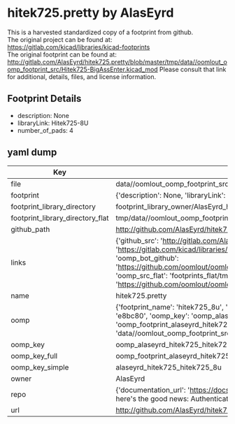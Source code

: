 # hitek725.pretty by AlasEyrd  
This is a harvested standardized copy of a footprint from github.  
The original project can be found at:  
https://gitlab.com/kicad/libraries/kicad-footprints  
The original footprint can be found at:
http://gitlab.com/AlasEyrd/hitek725.pretty/blob/master/tmp/data//oomlout_oomp_footprint_src/Hitek725-BigAssEnter.kicad_mod
Please consult that link for additional, details, files, and license information.  
## Footprint Details
* description: None  
* libraryLink: Hitek725-8U  
* number_of_pads: 4  
## yaml dump  
| Key | Value |  
| --- | --- |  
| file | data//oomlout_oomp_footprint_src/hitek725.pretty/Hitek725-8U.kicad_mod |  
| footprint | {'description': None, 'libraryLink': 'Hitek725-8U', 'number_of_pads': 4} |  
| footprint_library_directory | footprint_library_owner/AlasEyrd_hitek725.pretty |  
| footprint_library_directory_flat | tmp/data//oomlout_oomp_footprint_src/footprints_flat/alaseyrd_hitek725_hitek725_8u/working |  
| github_path | http://github.com/AlasEyrd/hitek725.pretty/blob/master/tmp/data//oomlout_oomp_footprint_src/Hitek725-8U.kicad_mod |  
| links | {'github_src': 'http://gitlab.com/AlasEyrd/hitek725.pretty/blob/master/tmp/data//oomlout_oomp_footprint_src/Hitek725-BigAssEnter.kicad_mod', 'github_src_repo': 'https://gitlab.com/kicad/libraries/kicad-footprints', 'oomp_bot': 'tmp/data//oomlout_oomp_footprint_src/footprints/alaseyrd_hitek725_hitek725_8u/working', 'oomp_bot_github': 'https://github.com/oomlout/oomlout_oomp_footprint_bot/tree/main/tmp/data//oomlout_oomp_footprint_src/footprints/alaseyrd_hitek725_hitek725_8u/working', 'oomp_src_flat': 'footprints_flat/tmp/data//oomlout_oomp_footprint_src/footprints_flat/alaseyrd_hitek725_hitek725_8u/working', 'oomp_src_flat_github': 'https://github.com/oomlout/oomlout_oomp_footprint_src/tree/main/tmp/data//oomlout_oomp_footprint_src/footprints_flat/alaseyrd_hitek725_hitek725_8u/working'} |  
| name | hitek725.pretty |  
| oomp | {'footprint_name': 'hitek725_8u', 'library_name': 'hitek725', 'md5': 'e8bc807adf74cf3c3a4b27cbb7868be2', 'md5_10': 'e8bc807adf', 'md5_5': 'e8bc8', 'md5_6': 'e8bc80', 'oomp_key': 'oomp_alaseyrd_hitek725_hitek725_8u', 'oomp_key_extra': 'oomp_footprint_alaseyrd_hitek725_hitek725_8u', 'oomp_key_full': 'oomp_footprint_alaseyrd_hitek725_hitek725_8u_e8bc80', 'oomp_key_simple': 'alaseyrd_hitek725_hitek725_8u', 'original_filename': 'data//oomlout_oomp_footprint_src/hitek725.pretty/Hitek725-8U.kicad_mod', 'owner_name': 'alaseyrd'} |  
| oomp_key | oomp_alaseyrd_hitek725_hitek725_8u |  
| oomp_key_full | oomp_footprint_alaseyrd_hitek725_hitek725_8u |  
| oomp_key_simple | alaseyrd_hitek725_hitek725_8u |  
| owner | AlasEyrd |  
| repo | {'documentation_url': 'https://docs.github.com/rest/overview/resources-in-the-rest-api#rate-limiting', 'message': "API rate limit exceeded for 84.66.142.224. (But here's the good news: Authenticated requests get a higher rate limit. Check out the documentation for more details.)"} |  
| url | http://github.com/AlasEyrd/hitek725.pretty |  

